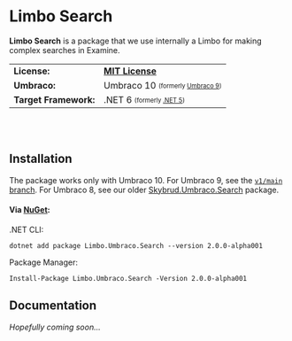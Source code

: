 # Limbo Search

**Limbo Search** is a package that we use internally a Limbo for making complex searches in Examine.

<table>
  <tr>
    <td><strong>License:</strong></td>
    <td><a href="./LICENSE.md"><strong>MIT License</strong></a></td>
  </tr>
  <tr>
    <td><strong>Umbraco:</strong></td>
    <td>
      Umbraco 10      
      <sub><sup>(formerly <a href="https://github.com/limbo-works/Limbo.Umbraco.Search/tree/v1/main">Umbraco 9</a>)</sup></sub>
    </td>
  </tr>
  <tr>
    <td><strong>Target Framework:</strong></td>
    <td>
      .NET 6
      <sub><sup>(formerly <a href="https://github.com/limbo-works/Limbo.Umbraco.Search/tree/v1/main">.NET 5</a>)</sup></sub>
    </td>
  </tr>
</table>

<br /><br />

## Installation

The package works only with Umbraco 10. For Umbraco 9, see the [`v1/main` branch](https://github.com/limbo-works/Limbo.Umbraco.Search/tree/v1/main). For Umbraco 8, see our older [Skybrud.Umbraco.Search](https://github.com/skybrud/Skybrud.Umbraco.Search) package.

#### Via <a href="https://www.nuget.org/packages/Limbo.Umbraco.Search/2.0.0-alpha001" target="_blank">NuGet</a>:

.NET CLI:
```
dotnet add package Limbo.Umbraco.Search --version 2.0.0-alpha001
```

Package Manager:
```
Install-Package Limbo.Umbraco.Search -Version 2.0.0-alpha001
```

## Documentation

*Hopefully coming soon...*
